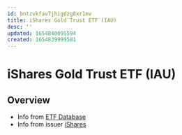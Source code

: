 ```yaml
---
id: bntzvkfav7jhigdzg8xr1mv
title: iShares Gold Trust ETF (IAU)
desc: ''
updated: 1654840095594
created: 1654839999581
---
```

# iShares Gold Trust ETF (IAU)

## Overview

- Info from [ETF Database](https://etfdb.com/etf/IAU/#etf-ticker-profile)
- Info from issuer [iShares](https://www.ishares.com/us/products/239561/ishares-gold-trust-fund)
